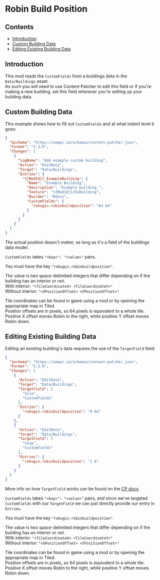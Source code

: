 # Robin Build Position

## Contents

* [Introduction](#introduction)
* [Custom Building Data](#custom)
* [Editing Existing Building Data](#existing)

## Introduction<span id="introduction"></span>

This mod reads the `CustomFields` from a buildings data in the `Data/Buildings` asset.<br>
As such you will need to use Content Patcher to edit this field or if you're making a new building, set this field wherever you're setting up your building data.

## Custom Building Data<span id="custom"></span>

This example shows how to fill out `CustomFields` and at what indent level it goes:
```json
{
  "$schema": "https://smapi.io/schemas/content-patcher.json",
  "Format": "2.3.0",
  "Changes": [
    {
      "LogName": "Add example custom building",
      "Action": "EditData",
      "Target": "Data/Buildings",
      "Entries": {
        "{{ModId}}_ExampleBuilding": {
          "Name": "Example Building",
          "Description": "Example building.",
          "Texture": "{{ModId}}/ExBuilding",
          "Builder": "Robin",
          "CustomFields": {
            "rokugin.robinbuildposition": "64 64"
          }
        }
      }
    }
  ]
}
```

The actual position doesn't matter, as long as it's a field of the buildings data model.<br>

`CustomFields` takes `"<key>": "<value>"` pairs.<br>

You must have the key `"rokugin.robinbuildposition"`.<br>

The value is two space-delimited integers that differ depending on if the building has an interior or not.<br>
With interior: `"<TileCoordinateX> <TileCoordinateY>"`<br>
Without interior: `"<XPositionOffset> <YPositionOffset>"`<br>

Tile coordinates can be found in game using a mod or by opening the appropriate map in Tiled.<br>
Position offsets are in pixels, so 64 pixels is equivalent to a whole tile.<br>
Positive X offset moves Robin to the right, while positive Y offset moves Robin down.<br>

## Editing Existing Building Data<span id="existing"></span>

Editing an existing building's data requires the use of the `TargetField` field:
```json
{
  "$schema": "https://smapi.io/schemas/content-patcher.json",
  "Format": "2.3.0",
  "Changes": [
    {
      "Action": "EditData",
      "Target": "Data/Buildings",
      "TargetField": [
        "Silo",
        "CustomFields"
      ],
      "Entries": {
        "rokugin.robinbuildposition": "0 64"
      }
    },
    {
      "Action": "EditData",
      "Target": "Data/Buildings",
      "TargetField": [
        "Coop",
        "CustomFields"
      ],
      "Entries": {
        "rokugin.robinbuildposition": "1 6"
      }
    }
  ]
}
```

More info on how `TargetField` works can be found on the [CP docs](https://github.com/Pathoschild/StardewMods/blob/develop/ContentPatcher/docs/author-guide/action-editdata.md#target-fields).<br>

`CustomFields` takes `"<key>": "<value>"` pairs, and since we've targeted `CustomFields` with our `TargetField` we can just directly provide our entry in `Entries`.<br>

You must have the key `"rokugin.robinbuildposition"`.<br>

The value is two space-delimited integers that differ depending on if the building has an interior or not.<br>
With interior: `"<TileCoordinateX> <TileCoordinateY>"`<br>
Without interior: `"<XPositionOffset> <YPositionOffset>"`<br>

Tile coordinates can be found in game using a mod or by opening the appropriate map in Tiled.<br>
Position offsets are in pixels, so 64 pixels is equivalent to a whole tile.<br>
Positive X offset moves Robin to the right, while positive Y offset moves Robin down.<br>
